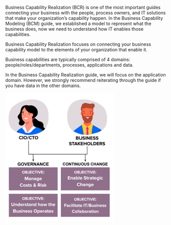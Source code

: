 Business Capability Realization (BCR) is one of the most important guides connecting your business with the people, process owners, and IT solutions that make your organization’s capability happen. In the Business Capability Modeling (BCM) guide, we established a model to represent what the business does, now we need to understand how IT enables those capabilities.

Business Capability Realization focuses on connecting your business capability model to the elements of your organization that enable it.

Business capabilities are typically comprised of 4 domains: people/roles/departments, processes, applications and data.

In the Business Capability Realization guide, we will focus on the application domain. However, we strongly recommend reiterating through the guide if you have data in the other domains.

![](Journal/Jeff/01%20Business%20stuff/Jeff's%20Learnings/docs/1.%20Ardoq%20Digital%20Transformation%20Journey/4.%20Business%20Capability%20Realization/Attachments/Pasted%20image%2020231003134443.png)